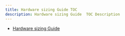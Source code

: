 ```yaml
---
title: Hardware sizing Guide TOC
description: Hardware sizing Guide  TOC Description
---
```


- [Hardware sizing Guide](hardware-sizing-guide.md)
